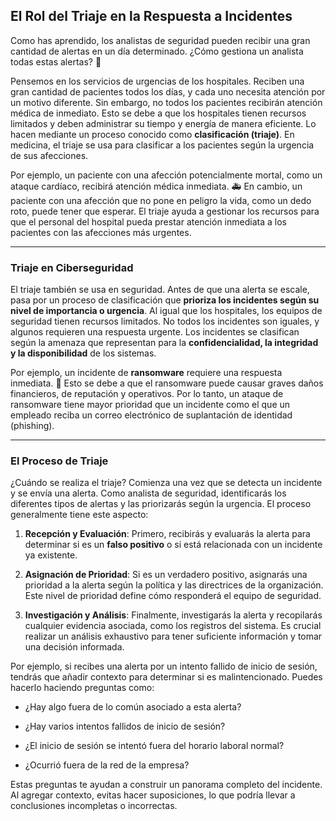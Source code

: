 
## El Rol del Triaje en la Respuesta a Incidentes

Como has aprendido, los analistas de seguridad pueden recibir una gran cantidad de alertas en un día determinado. ¿Cómo gestiona un analista todas estas alertas? 🤔

Pensemos en los servicios de urgencias de los hospitales. Reciben una gran cantidad de pacientes todos los días, y cada uno necesita atención por un motivo diferente. Sin embargo, no todos los pacientes recibirán atención médica de inmediato. Esto se debe a que los hospitales tienen recursos limitados y deben administrar su tiempo y energía de manera eficiente. Lo hacen mediante un proceso conocido como **clasificación (triaje)**. En medicina, el triaje se usa para clasificar a los pacientes según la urgencia de sus afecciones.

Por ejemplo, un paciente con una afección potencialmente mortal, como un ataque cardíaco, recibirá atención médica inmediata. 🚑 En cambio, un paciente con una afección que no pone en peligro la vida, como un dedo roto, puede tener que esperar. El triaje ayuda a gestionar los recursos para que el personal del hospital pueda prestar atención inmediata a los pacientes con las afecciones más urgentes.

---

### Triaje en Ciberseguridad

El triaje también se usa en seguridad. Antes de que una alerta se escale, pasa por un proceso de clasificación que **prioriza los incidentes según su nivel de importancia o urgencia**. Al igual que los hospitales, los equipos de seguridad tienen recursos limitados. No todos los incidentes son iguales, y algunos requieren una respuesta urgente. Los incidentes se clasifican según la amenaza que representan para la **confidencialidad, la integridad y la disponibilidad** de los sistemas.

Por ejemplo, un incidente de **ransomware** requiere una respuesta inmediata. 🚨 Esto se debe a que el ransomware puede causar graves daños financieros, de reputación y operativos. Por lo tanto, un ataque de ransomware tiene mayor prioridad que un incidente como el que un empleado reciba un correo electrónico de suplantación de identidad (phishing).

---

### El Proceso de Triaje

¿Cuándo se realiza el triaje? Comienza una vez que se detecta un incidente y se envía una alerta. Como analista de seguridad, identificarás los diferentes tipos de alertas y las priorizarás según la urgencia. El proceso generalmente tiene este aspecto:

1. **Recepción y Evaluación**: Primero, recibirás y evaluarás la alerta para determinar si es un **falso positivo** o si está relacionada con un incidente ya existente.
    
2. **Asignación de Prioridad**: Si es un verdadero positivo, asignarás una prioridad a la alerta según la política y las directrices de la organización. Este nivel de prioridad define cómo responderá el equipo de seguridad.
    
3. **Investigación y Análisis**: Finalmente, investigarás la alerta y recopilarás cualquier evidencia asociada, como los registros del sistema. Es crucial realizar un análisis exhaustivo para tener suficiente información y tomar una decisión informada.
    

Por ejemplo, si recibes una alerta por un intento fallido de inicio de sesión, tendrás que añadir contexto para determinar si es malintencionado. Puedes hacerlo haciendo preguntas como:

- ¿Hay algo fuera de lo común asociado a esta alerta?
    
- ¿Hay varios intentos fallidos de inicio de sesión?
    
- ¿El inicio de sesión se intentó fuera del horario laboral normal?
    
- ¿Ocurrió fuera de la red de la empresa?
    

Estas preguntas te ayudan a construir un panorama completo del incidente. Al agregar contexto, evitas hacer suposiciones, lo que podría llevar a conclusiones incompletas o incorrectas.

